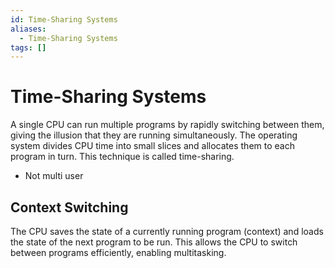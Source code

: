 ```yaml
---
id: Time-Sharing Systems
aliases:
  - Time-Sharing Systems
tags: []
---
```


# Time-Sharing Systems
 A single CPU can run multiple programs by rapidly switching between them, giving the illusion that they are running simultaneously. The operating system divides CPU time into small slices and allocates them to each program in turn. This technique is called time-sharing.
- Not multi user

## Context Switching
The CPU saves the state of a currently running program (context) and loads the state of the next program to be run. This allows the CPU to switch between programs efficiently, enabling multitasking.

